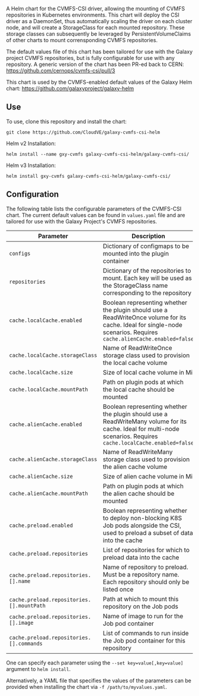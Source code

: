 A Helm chart for the CVMFS-CSI driver, allowing the mounting of CVMFS repositories in Kubernetes environments. This chart will deploy the CSI driver as a DaemonSet, thus automatically scaling the driver on each cluster node, and will create a StorageClass for each mounted repository. These storage classes can subsequently be leveraged by PersistentVolumeClaims of other charts to mount corrensponding CVMFS repositories.

The default values file of this chart has been tailored for use with the Galaxy project CVMFS repositories, but is fully configurable for use with any repository.
A generic version of the chart has been PR-ed back to CERN: https://github.com/cernops/cvmfs-csi/pull/3

This chart is used by the CVMFS-enabled default values of the Galaxy Helm chart:
https://github.com/galaxyproject/galaxy-helm


## Use

To use, clone this repository and install the chart:
```
git clone https://github.com/CloudVE/galaxy-cvmfs-csi-helm
```
Helm v2 Installation:
```
helm install --name gxy-cvmfs galaxy-cvmfs-csi-helm/galaxy-cvmfs-csi/
```
Helm v3 Installation:
```
helm install gxy-cvmfs galaxy-cvmfs-csi-helm/galaxy-cvmfs-csi/
```


## Configuration

The following table lists the configurable parameters of the CVMFS-CSI chart. The current default values can be found in `values.yaml` file and are tailored for use with the Galaxy Project's CVMFS repositories.

| Parameter                                 | Description                                                                                                                                                         |
|-------------------------------------------|---------------------------------------------------------------------------------------------------------------------------------------------------------------------|
| `configs`                                 | Dictionary of configmaps to be mounted into the plugin container                                                                                                    |
| `repositories`                            | Dictionary of the repositories to mount. Each key will be used as the StorageClass name corresponding to the repository                                             |
| `cache.localCache.enabled`                | Boolean representing whether the plugin should use a ReadWriteOnce volume for its cache. Ideal for single-node scenarios. Requires `cache.alienCache.enabled=false` |
| `cache.localCache.storageClass`           | Name of ReadWriteOnce storage class used to provision the local cache volume                                                                                        |
| `cache.localCache.size`                   | Size of local cache volume in Mi                                                                                                                                    |
| `cache.localCache.mountPath`              | Path on plugin pods at which the local cache should be mounted                                                                                                      |
| `cache.alienCache.enabled`                | Boolean representing whether the plugin should use a ReadWriteMany volume for its cache. Ideal for multi-node scenarios.  Requires `cache.localCache.enabled=false` |
| `cache.alienCache.storageClass`           | Name of ReadWriteMany storage class used to provision the alien cache volume                                                                                        |
| `cache.alienCache.size`                   | Size of alien cache volume in Mi                                                                                                                                    |
| `cache.alienCache.mountPath`              | Path on plugin pods at which the alien cache should be mounted                                                                                                      |
| `cache.preload.enabled`                   | Boolean representing whether to deploy non-blocking K8S Job pods alongside the CSI, used to preload a subset of data into the cache                                 |
| `cache.preload.repositories`              | List of repositories for which to preload data into the cache                                                                                                       |
| `cache.preload.repositories.[].name`      | Name of repository to preload. Must be a repository name. Each repository should only be listed once                                                                |
| `cache.preload.repositories.[].mountPath` | Path at which to mount this repository on the Job pods                                                                                                              |
| `cache.preload.repositories.[].image`     | Name of image to run for the Job pod container                                                                                                                      |
| `cache.preload.repositories.[].commands`  | List of commands to run inside the Job pod container for this repository                                                                                            |

One can specify each parameter using the `--set key=value[,key=value]` argument to `helm install`.

Alternatively, a YAML file that specifies the values of the parameters can be provided when installing the chart via `-f /path/to/myvalues.yaml`.
